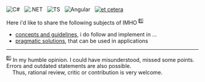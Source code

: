 ![C#](https://img.shields.io/badge/C%23-239120?style=for-the-badge&logo=c-sharp&logoColor=white)&nbsp;&nbsp;
![.NET](https://img.shields.io/badge/.NET-5C2D91?style=for-the-badge&logo=.net&logoColor=white)&nbsp;&nbsp;
![TS](https://img.shields.io/badge/TypeScript-007ACC?style=for-the-badge&logo=typescript&logoColor=white)&nbsp;&nbsp;
![Angular](https://img.shields.io/badge/Angular-DD0031?style=for-the-badge&logo=angular&logoColor=white)&nbsp;&nbsp;
[![et cetera](https://img.shields.io/badge/et-cetera-<COLOR>.svg)](https://shields.io/)

Here i'd like to share the following subjects of IMHO&nbsp;<sup>:one:</sup>

- [concepts and guidelines](\read-write\dev), i do follow and implement in ...
- [pragmatic solutions](\use-dev), that can be used in applications

___________________
<sup>:one:</sup> In my humble opinion. I could have misunderstood, missed some points. Errors and outdated statements are also possible.\
&nbsp;&nbsp;&nbsp;&nbsp;Thus, rational review, critic or contribution is very welcome.
